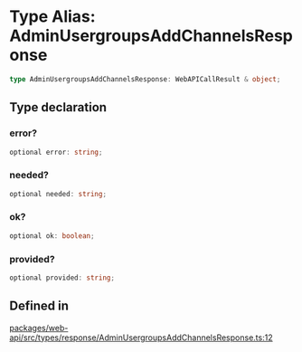 # Type Alias: AdminUsergroupsAddChannelsResponse

```ts
type AdminUsergroupsAddChannelsResponse: WebAPICallResult & object;
```

## Type declaration

### error?

```ts
optional error: string;
```

### needed?

```ts
optional needed: string;
```

### ok?

```ts
optional ok: boolean;
```

### provided?

```ts
optional provided: string;
```

## Defined in

[packages/web-api/src/types/response/AdminUsergroupsAddChannelsResponse.ts:12](https://github.com/slackapi/node-slack-sdk/blob/main/packages/web-api/src/types/response/AdminUsergroupsAddChannelsResponse.ts#L12)
